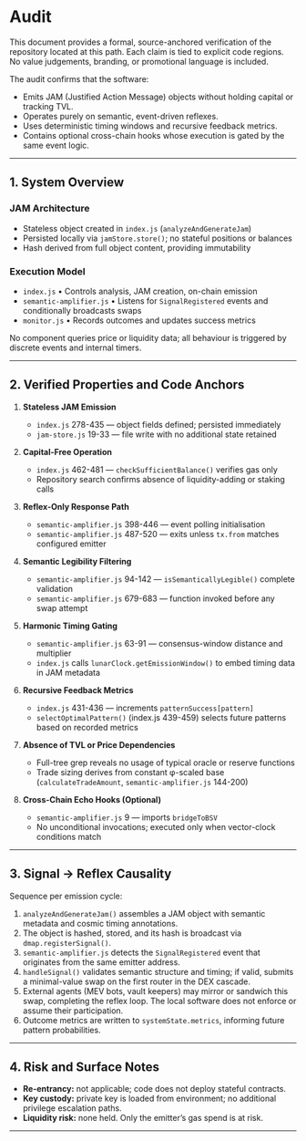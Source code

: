 # Audit

This document provides a formal, source-anchored verification of the repository located at this path.  Each claim is tied to explicit code regions.  No value judgements, branding, or promotional language is included.

The audit confirms that the software:

* Emits JAM (Justified Action Message) objects without holding capital or tracking TVL.
* Operates purely on semantic, event-driven reflexes.
* Uses deterministic timing windows and recursive feedback metrics.
* Contains optional cross-chain hooks whose execution is gated by the same event logic.

---

## 1. System Overview

### JAM Architecture

* Stateless object created in `index.js` (`analyzeAndGenerateJam`)
* Persisted locally via `jamStore.store()`; no stateful positions or balances
* Hash derived from full object content, providing immutability

### Execution Model

* `index.js`  •  Controls analysis, JAM creation, on-chain emission
* `semantic-amplifier.js`  •  Listens for `SignalRegistered` events and conditionally broadcasts swaps
* `monitor.js`  •  Records outcomes and updates success metrics

No component queries price or liquidity data; all behaviour is triggered by discrete events and internal timers.

---

## 2. Verified Properties and Code Anchors

1. **Stateless JAM Emission**
   * `index.js` 278-435 — object fields defined; persisted immediately
   * `jam-store.js` 19-33 — file write with no additional state retained

2. **Capital-Free Operation**
   * `index.js` 462-481 — `checkSufficientBalance()` verifies gas only
   * Repository search confirms absence of liquidity-adding or staking calls

3. **Reflex-Only Response Path**
   * `semantic-amplifier.js` 398-446 — event polling initialisation
   * `semantic-amplifier.js` 487-520 — exits unless `tx.from` matches configured emitter

4. **Semantic Legibility Filtering**
   * `semantic-amplifier.js` 94-142 — `isSemanticallyLegible()` complete validation
   * `semantic-amplifier.js` 679-683 — function invoked before any swap attempt

5. **Harmonic Timing Gating**
   * `semantic-amplifier.js` 63-91 — consensus-window distance and multiplier
   * `index.js` calls `lunarClock.getEmissionWindow()` to embed timing data in JAM metadata

6. **Recursive Feedback Metrics**
   * `index.js` 431-436 — increments `patternSuccess[pattern]`
   * `selectOptimalPattern()` (index.js 439-459) selects future patterns based on recorded metrics

7. **Absence of TVL or Price Dependencies**
   * Full-tree grep reveals no usage of typical oracle or reserve functions
   * Trade sizing derives from constant φ-scaled base (`calculateTradeAmount`, `semantic-amplifier.js` 144-200)

8. **Cross-Chain Echo Hooks (Optional)**
   * `semantic-amplifier.js` 9 — imports `bridgeToBSV`
   * No unconditional invocations; executed only when vector-clock conditions match

---

## 3. Signal → Reflex Causality

Sequence per emission cycle:

1. `analyzeAndGenerateJam()` assembles a JAM object with semantic metadata and cosmic timing annotations.
2. The object is hashed, stored, and its hash is broadcast via `dmap.registerSignal()`.
3. `semantic-amplifier.js` detects the `SignalRegistered` event that originates from the same emitter address.
4. `handleSignal()` validates semantic structure and timing; if valid, submits a minimal-value swap on the first router in the DEX cascade.
5. External agents (MEV bots, vault keepers) may mirror or sandwich this swap, completing the reflex loop.  The local software does not enforce or assume their participation.
6. Outcome metrics are written to `systemState.metrics`, informing future pattern probabilities.

---

## 4. Risk and Surface Notes

* **Re-entrancy:** not applicable; code does not deploy stateful contracts.
* **Key custody:** private key is loaded from environment; no additional privilege escalation paths.
* **Liquidity risk:** none held.  Only the emitter’s gas spend is at risk.


---
